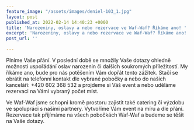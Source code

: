 ```yaml
---
feature_image: "/assets/images/deniel-103_1.jpg"
layout: post
published_at: 2022-02-14 14:40:23 +0000
title: 'Narozeniny, oslavy a nebo rezervace ve Waf-Waf? Říkáme ano! '
excerpt: 'Narozeniny, oslavy a nebo rezervace ve Waf-Waf? Říkáme ano! '
post_url: ''

---
```

Plníme Vaše přání. V poslední době se množily Vaše dotazy ohledně možnosti uspořádání oslav narozenin či dalších soukromých příležitostí. My říkáme ano, bude pro nás potěšením Vám dopřát tento zážitek. Stačí se obrátit na telefonní kontakt dle vybrané pobočky a nebo do našich kanceláří: +420 602 368 532 a projdeme si Váš event a nebo uděláme rezervaci na Vámi vybraný počet míst.   
  
Ve Waf-Waf jsme schopni kromě prostoru zajistit také catering či výzdobu ve spolupráci s našimi partnery. Vytvoříme Vám event na míru a dle přání. Rezervace tak přijímáme na všech pobočkách Waf-Waf a budeme se těšit na Vaše dotazy. 